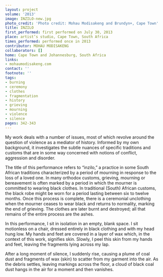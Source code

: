 ```yaml
---
layout: project
volume: '2013'
image: INZILO-new.jpg
photo_credit: 'Photo credit: Mohau Modisakeng and Brundyn+, Cape Town'
title: INZILO
first_performed: first performed on July 30, 2013
place: artist’s studio, Cape Town, South Africa
times_performed: performed once in 2013
contributor: MOHAU MODISAKENG
collaborators: []
home: Cape Town and Johannesburg, South Africa
links:
- mohaumodisakeng.com
contact: ''
footnote: ''
tags:
- burning
- ceremony
- clothes
- fragmentation
- history
- grieving
- mourning
- violence
- silence
pages: 342-343
---
```


My work deals with a number of issues, most of which revolve around the question of violence as a mediator of history. Informed by my own background, it investigates the subtle nuances of specific traditions and customs that are in some way concerned with notions of conflict, aggression and disorder.

The title of this performance refers to “inzilo,” a practice in some South African traditions characterized by a period of mourning in response to the loss of a loved one. In many orthodox customs, grieving, mourning or bereavement is often marked by a period in which the mourner is committed to wearing black clothes. In traditional (South) African customs, the black robe might be worn for a period lasting between six to twelve months. Once this process is complete, there is a ceremonial unclothing when the mourner ceases to wear black and returns to normality, marking the end of grieving. The clothes are later burnt and destroyed; all that remains of the entire process are the ashes.

In this performance, I sit in isolation in an empty, blank space. I sit motionless on a chair, dressed entirely in black clothing and with my head hung low. My hands and feet are covered in a layer of wax which, in the context of this work, signifies skin. Slowly, I peel this skin from my hands and feet, leaving the fragments lying across my lap.

After a long moment of silence, I suddenly rise, causing a plume of coal dust and fragments of wax (skin) to scatter from my garment into the air. As the debris settles, leaving markings across the floor, a cloud of black coal dust hangs in the air for a moment and then vanishes.
